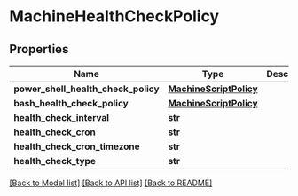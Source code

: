 # MachineHealthCheckPolicy

## Properties
Name | Type | Description | Notes
------------ | ------------- | ------------- | -------------
**power_shell_health_check_policy** | [**MachineScriptPolicy**](MachineScriptPolicy.md) |  | [optional] 
**bash_health_check_policy** | [**MachineScriptPolicy**](MachineScriptPolicy.md) |  | [optional] 
**health_check_interval** | **str** |  | [optional] 
**health_check_cron** | **str** |  | [optional] 
**health_check_cron_timezone** | **str** |  | [optional] 
**health_check_type** | **str** |  | [optional] 

[[Back to Model list]](../README.md#documentation-for-models) [[Back to API list]](../README.md#documentation-for-api-endpoints) [[Back to README]](../README.md)

